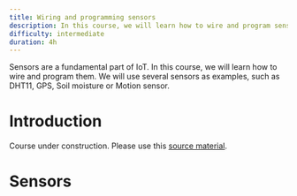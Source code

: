 ```yaml
---
title: Wiring and programming sensors
description: In this course, we will learn how to wire and program sensors.
difficulty: intermediate
duration: 4h
---
```


Sensors are a fundamental part of IoT. In this course, we will learn how to wire and program them. We will use several sensors as examples, such as DHT11, GPS, Soil moisture or Motion sensor.

Introduction
========

Course under construction. Please use this [source material](https://cpham.perso.univ-pau.fr/LORA/HUBIQUITOUS/solution-lab/arduino-lora-tutorial/sensors/).

Sensors
=======
